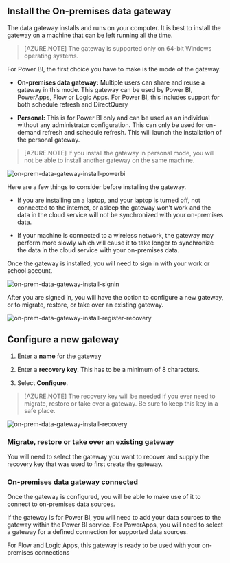 ## Install the On-premises data gateway

The data gateway installs and runs on your computer. It is best to install the gateway on a machine that can be left running all the time.

> [AZURE.NOTE] The gateway is supported only on 64-bit Windows operating systems.

For Power BI, the first choice you have to make is the mode of the gateway.

-   <bpt id="p1">**</bpt>On-premises data gateway:<ept id="p1">**</ept> Multiple users can share and reuse a gateway in this mode. This gateway can be used by Power BI, PowerApps, Flow or Logic Apps. For Power BI, this includes support for both schedule refresh and DirectQuery

-   <bpt id="p1">**</bpt>Personal:<ept id="p1">**</ept> This is for Power BI only and can be used as an individual without any administrator configuration. This can only be used for on-demand refresh and schedule refresh. This will launch the installation of the personal gateway.

> [AZURE.NOTE] If you install the gateway in personal mode, you will not be able to install another gateway on the same machine. 

![on-prem-data-gateway-install-powerbi](./media/gateway-onprem-install-include/on-prem-data-gateway-install-powerbi.png)

Here are a few things to consider before installing the gateway.

-   If you are installing on a laptop, and your laptop is turned off, not connected to the internet, or asleep the gateway won’t work and the data in the cloud service will not be synchronized with your on-premises data.

-   If your machine is connected to a wireless network, the gateway may perform more slowly which will cause it to take longer to synchronize the data in the cloud service with your on-premises data.

Once the gateway is installed, you will need to sign in with your work or school account.

![on-prem-data-gateway-install-signin](./media/gateway-onprem-install-include/on-prem-data-gateway-install-signin.png)

After you are signed in, you will have the option to configure a new gateway, or to migrate, restore, or take over an existing gateway.

![on-prem-data-gateway-install-register-recovery](./media/gateway-onprem-install-include/on-prem-data-gateway-install-register-recovery.png)

## Configure a new gateway

1.  Enter a <bpt id="p1">**</bpt>name<ept id="p1">**</ept> for the gateway

2.  Enter a <bpt id="p1">**</bpt>recovery key<ept id="p1">**</ept>. This has to be a minimum of 8 characters.

3.  Select <bpt id="p1">**</bpt>Configure<ept id="p1">**</ept>.

> [AZURE.NOTE] The recovery key will be needed if you ever need to migrate, restore or take over a gateway. Be sure to keep this key in a safe place.

![on-prem-data-gateway-install-recovery](./media/gateway-onprem-install-include/on-prem-data-gateway-install-recovery.png)

### Migrate, restore or take over an existing gateway

You will need to select the gateway you want to recover and supply the recovery key that was used to first create the gateway. 

### On-premises data gateway connected

Once the gateway is configured, you will be able to make use of it to connect to on-premises data sources. 

If the gateway is for Power BI, you will need to add your data sources to the gateway within the Power BI service. For PowerApps, you will need to select a gateway for a defined connection for supported data sources.

For Flow and Logic Apps, this gateway is ready to be used with your on-premises connections 